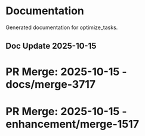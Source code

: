 # Documentation

Generated documentation for optimize_tasks.

## Doc Update 2025-10-15

# PR Merge: 2025-10-15 - docs/merge-3717

# PR Merge: 2025-10-15 - enhancement/merge-1517
